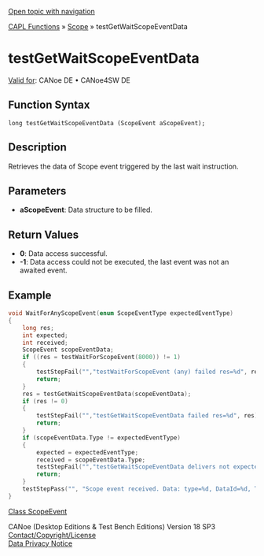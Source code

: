 [Open topic with navigation](../../../../../CANoeDEFamily.htm#Topics/CAPLFunctions/Test/Functions/CAPLfunctionTestGetWaitScopeEventData.md)

[CAPL Functions](../../CAPLfunctions.md) » [Scope](../../Scope/CAPLfunctionsScopeOverview.md) » testGetWaitScopeEventData

# testGetWaitScopeEventData

[Valid for](../../../Shared/FeatureAvailability.md):  CANoe DE • CANoe4SW DE

## Function Syntax

```
long testGetWaitScopeEventData (ScopeEvent aScopeEvent);
```

## Description

Retrieves the data of Scope event triggered by the last wait instruction.

## Parameters

- **aScopeEvent**: Data structure to be filled.

## Return Values

- **0**: Data access successful.
- **-1**: Data access could not be executed, the last event was not an awaited event.

## Example

```c
void WaitForAnyScopeEvent(enum ScopeEventType expectedEventType)
{
    long res;
    int expected;
    int received;
    ScopeEvent scopeEventData;
    if ((res = testWaitForScopeEvent(8000)) != 1)
    {
        testStepFail("","testWaitForScopeEvent (any) failed res=%d", res);
        return;
    }
    res = testGetWaitScopeEventData(scopeEventData);
    if (res != 0)
    {
        testStepFail("","testGetWaitScopeEventData failed res=%d", res);
        return;
    }
    if (scopeEventData.Type != expectedEventType)
    {
        expected = expectedEventType;
        received = scopeEventData.Type;
        testStepFail("","testGetWaitScopeEventData delivers not expected event type: expected = %d, received = %d", expected, received);
        return;
    }
    testStepPass("", "Scope event received. Data: type=%d, DataId=%d, Time=%I64d", (int)scopeEventData.Type, (int)scopeEventData.DataID, scopeEventData.Time);
}
```

[Class ScopeEvent](../../Scope/Classes/CAPLfunctionsScopeEvent.md)

CANoe (Desktop Editions & Test Bench Editions) Version 18 SP3  
[Contact/Copyright/License](../../../Shared/ContactCopyrightLicense.md)  
[Data Privacy Notice](https://www.vector.com/int/en/company/get-info/privacy-policy/)
